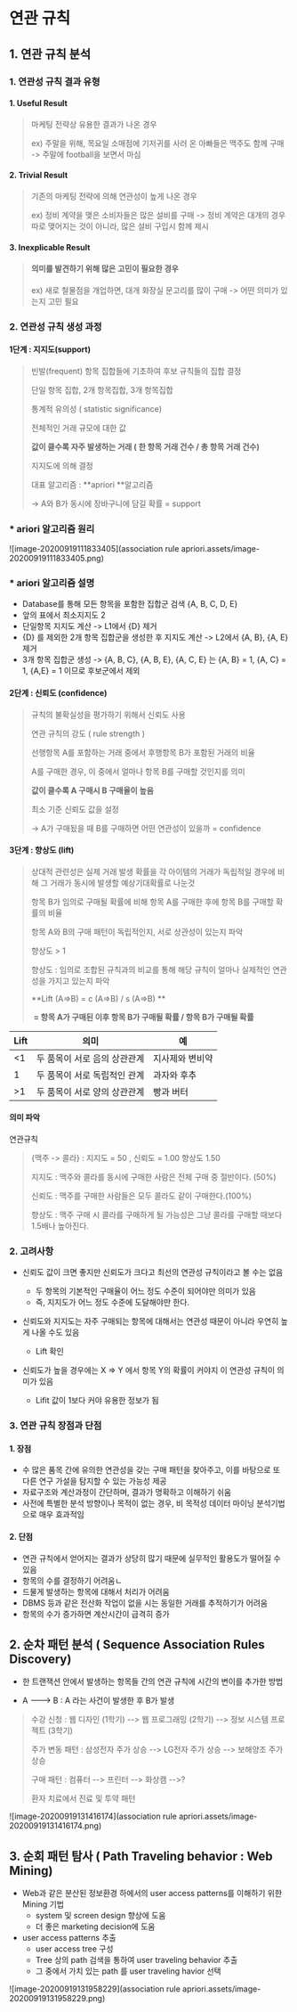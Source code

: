 # 연관 규칙

## 1. 연관 규칙 분석



### 1. 연관성 규칙 결과 유형



#### 1. Useful Result

> 마케팅 전략상 유용한 결과가 나온 경우
>
> ex) 주말을 위해, 목요일 소매점에 기저귀를 사러 온 아빠들은 맥주도 함께 구매 -> 주말에 football을 보면서 마심

#### 2. Trivial Result

>기존의 마케팅 전략에 의해 연관성이 높게 나온 경우
>
>ex) 정비 계약을 맺은 소비자들은 많은 설비를 구매 -> 정비 계약은 대개의 경우 따로 맺어지는 것이 아니라, 많은 설비 구입시 함께 제시

#### 3. Inexplicable Result

> #### 의미를 발견하기 위해 많은 고민이 필요한 경우
>
> ex) 새로 철물점을 개업하면, 대개 화장실 문고리를 많이 구매 -> 어떤 의미가 있는지 고민 필요



### 2. 연관성 규칙 생성 과정

#### 1단계 : 지지도(support)

> 빈발(frequent) 항목 집합들에 기초하여 후보 규칙들의 집합 결정
>
> 단일 항목 집합, 2개 항목집합, 3개 항목집합
>
> 통계적 유의성 ( statistic significance)
>
> 전체적인 거래 규모에 대한 값
>
> **값이 클수록 자주 발생하는 거래 ( 한 항목 거래 건수 / 총 항목 거래 건수)**
>
> 지지도에 의해 결정
>
> 대표 알고리즘 : **apriori **알고리즘
>
> -> A와 B가 동시에 장바구니에 담길 확률 = support



### * ariori 알고리즘 원리





![image-20200919111833405](association rule apriori.assets/image-20200919111833405.png)

### * ariori 알고리즘 설명

- Database를 통해 모든 항목을 포함한 집합군 검색 {A, B, C, D, E}
- 앞의 표에서 최소지지도 2
- 단일항목 지지도 계산 -> L1에서 {D} 제거
- {D} 를 제외한 2개 항목 집합군을 생성한 후 지지도 계산 -> L2에서 {A, B}, {A, E} 제거
- 3개 항목 집합군 생성 -> {A, B, C}, {A, B, E}, {A, C, E} 는 {A, B} = 1, {A, C} = 1, {A,E} = 1 이므로 후보군에서 제외



#### 2단계 : 신뢰도 (confidence)

> 규칙의 불확실성을 평가하기 위해서 신뢰도 사용
>
> 연관 규칙의 강도 ( rule strength )
>
> 선행항목 A를 포함하는 거래 중에서 후행항목 B가 포함된 거래의 비율
>
> A를 구매한 경우, 이 중에서 얼마나 항목 B를 구매할 것인지를 의미
>
> **값이 클수록 A 구매시 B 구매율이 높음**
>
> 최소 기준 신뢰도 값을 설정
>
> -> A가 구매됬을 때 B를 구매하면 어떤 연관성이 있을까 = confidence

#### 3단계 : 향상도 (lift)

> 상대적 관련성은 실제 거래 발생 확률을 각 아이템의 거래가 독립적일 경우에 비해 그 거래가 동시에 발생할 예상기대확률로 나눈것
>
> 항목 B가 임의로 구매될 확률에 비해 항목 A를 구매한 후에 항목 B를 구매할 확률의 비율
>
> 항목 A와 B의 구매 패턴이 독립적인지, 서로 상관성이 있는지 파악
>
> 향상도 > 1
>
> 향상도 : 임의로 조합된 규칙과의 비교를 통해 해당 규칙이 얼마나 실제적인 연관성을 가지고 있는지 파악
>
> **Lift (A=>B) = c (A=>B) / s (A=>B) **
>
> ​				**= 항목 A가 구매된 이후 항목 B가 구매될 확률 / 항목 B가 구매될 확률**

| Lift | 의미                         | 예              |
| ---- | ---------------------------- | --------------- |
| <1   | 두 품목이 서로 음의 상관관계 | 지사제와 변비약 |
| 1 | 두 품목이 서로 독립적인 관계 |과자와 후추|
|>1 | 두 품목이 서로 양의 상관관계 | 빵과 버터 |



#### 의미 파악

연관규칙

> {맥주 -> 콜라} : 지지도 = 50 , 신뢰도 = 1.00 향상도 1.50
>
> 지지도 : 맥주와 콜라를 동시에 구매한 사람은 전체 구매 중 절반이다. (50%)
>
> 신뢰도 : 맥주를 구매한 사람들은 모두 콜라도 같이 구매한다.(100%)
>
> 향상도 : 맥주 구매 시 콜라를 구매하게 될 가능성은 그냥 콜라를 구매할 때보다 1.5배나 높아진다.



### 2. 고려사항

- 신뢰도 값이 크면 좋지만 신뢰도가 크다고 최선의 연관성 규칙이라고 볼 수는 없음
  - 두 항목의 기본적인 구매율이 어느 정도 수준이 되어야만 의미가 있음
  - 즉, 지지도가 어느 정도 수준에 도달해야만 한다.



- 신뢰도와 지지도는 자주 구매되는 항목에 대해서는 연관성 때문이 아니라 우연히 높게 나올 수도 있음
  - Lift 확인



- 신뢰도가 높을 경우에는 X => Y 에서 항목 Y의 확률이 커야지 이 연관성 규칙이 의미가 있음
  - Lifit 값이 1보다 커야 유용한 정보가 됨



### 3. 연관 규칙 장점과 단점

#### 1. 장점

- 수 많은 품목 간에 유의한 연관성을 갖는 구매 패턴을 찾아주고, 이를 바탕으로 또 다른 연구 가설을 탐지할 수 있는 가능성 제공
- 자료구조와 계산과정이 간단하며, 결과가 명확하고 이해하기 쉬움
- 사전에 특별한 분석 방향이나 목적이 없는 경우, 비 목적성 데이터 마이닝 분석기법으로 매우 효과적임



#### 2. 단점

- 연관 규칙에서 얻어지는 결과가 상당히 많기 때문에 실무적인 활용도가 떨어질 수 있음
- 항목의 수를 결정하기 어려움ㄴ
- 드물게 발생하는 항목에 대해서 처리가 어려움
- DBMS 등과 같은 전산화 작업이 없을 시는 동일한 거래를 추적하기가 어려움
- 항목의 수가 증가하면 계산시간이 급격히 증가





## 2. 순차 패턴 분석 ( Sequence Association Rules Discovery)

- 한 트랜잭션 안에서 발생하는 항목들 간의 연관 규칙에 시간의 변이를 추가한 방법

-  A ---> B : A 라는 사건이 발생한 후 B가 발생

  > 수강 신청 : 웹 디자인 (1학기) --> 웹 프로그래밍 (2학기) --> 정보 시스템 프로젝트 (3학기)
  >
  > 주가 변동 패턴 : 삼성전자 주가 상승 --> LG전자 주가 상승 --> 보해양조 주가 상승
  >
  > 구매 패턴  : 컴퓨터 --> 프린터 --> 화상캠 -->?
  >
  > 환자 치료에서 진료 및 투약 패턴 



![image-20200919131416174](association rule apriori.assets/image-20200919131416174.png)

## 3. 순회 패턴 탐사 ( Path Traveling behavior : Web Mining)

- Web과 같은 분산된 정보환경 하에서의 user access patterns를 이해하기 위한 Mining 기법
  - system 및 screen design 향상에 도움
  - 더 좋은 marketing decision에 도움
- user access patterns 추출
  - user access tree 구성
  - Tree 상의 path 검색을 통하여 user traveling behavior 추출
  - 그 중에서 가치 있는 path 를 user traveling havior 선택

![image-20200919131958229](association rule apriori.assets/image-20200919131958229.png)
